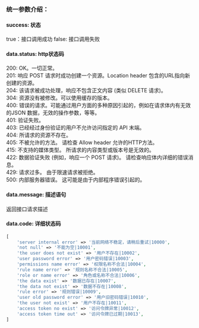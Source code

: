 ### 统一参数介绍：

#### success: 状态
true：接口调用成功
false: 接口调用失败

#### data.status: http状态码
200: OK。一切正常。  
201: 响应 POST 请求时成功创建一个资源。Location header 包含的URL指向新创建的资源。  
204: 该请求被成功处理，响应不包含正文内容 (类似 DELETE 请求)。  
304: 资源没有被修改。可以使用缓存的版本。  
400: 错误的请求。可能通过用户方面的多种原因引起的，例如在请求体内有无效的JSON 数据，无效的操作参数，等等。  
401: 验证失败。  
403: 已经经过身份验证的用户不允许访问指定的 API 末端。  
404: 所请求的资源不存在。  
405: 不被允许的方法。 请检查 Allow header 允许的HTTP方法。  
415: 不支持的媒体类型。 所请求的内容类型或版本号是无效的。  
422: 数据验证失败 (例如，响应一个 POST 请求)。 请检查响应体内详细的错误消息。  
429: 请求过多。 由于限速请求被拒绝。  
500: 内部服务器错误。 这可能是由于内部程序错误引起的。

#### data.message: 描述语句
返回接口请求描述

#### data.code: 详细状态码
```PHP
[
    'server internal error' => '当前网络不稳定，请稍后重试|10000',
    'not null' => '不能为空|10001',
    'the user does not exist' => '用户不存在|10002',
    'user password error' => '用户密码错误|10003',
    'permissions name error' => '权限名称不合法|10004',
    'rule name error' => '规则名称不合法|10005',
    'role or name error' => '角色或名称不合法|10006',
    'the data exist' => '数据已存在|10007',
    'the data not exist' => '数据不存在|10008',
    'rule error' => '规则错误|10009',
    'user old password error' => '用户旧密码错误|10010',
    'the user not exist' => '用户不存在|10011',
    'access token no exist' => '访问令牌异常|10012',
    'access token time out' => '访问令牌已过期|10013',
]
```
